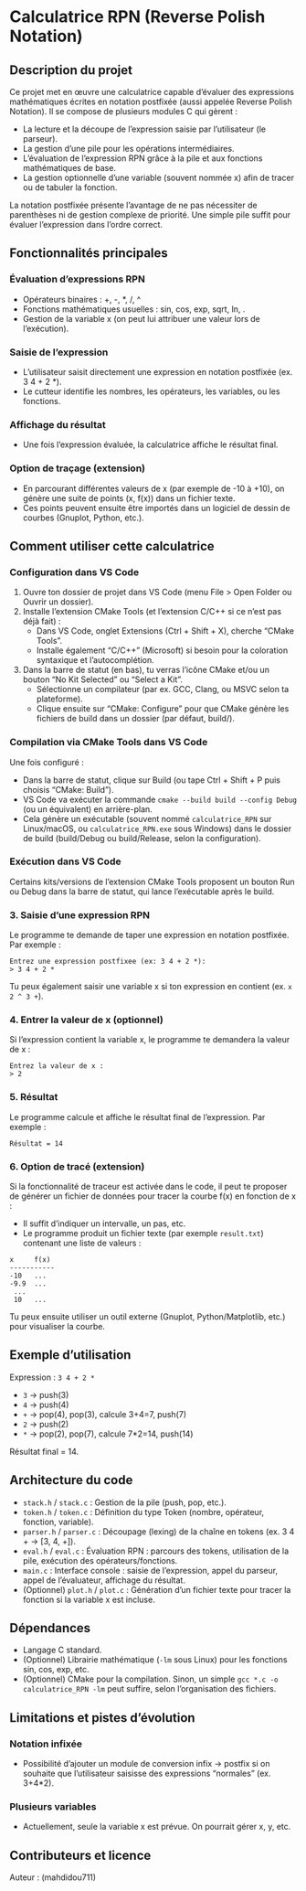 # Calculatrice RPN (Reverse Polish Notation)

## Description du projet

Ce projet met en œuvre une calculatrice capable d’évaluer des expressions mathématiques écrites en notation postfixée (aussi appelée Reverse Polish Notation). Il se compose de plusieurs modules C qui gèrent :

- La lecture et la découpe de l’expression saisie par l’utilisateur (le parseur).
- La gestion d’une pile pour les opérations intermédiaires.
- L’évaluation de l’expression RPN grâce à la pile et aux fonctions mathématiques de base.
- La gestion optionnelle d’une variable (souvent nommée x) afin de tracer ou de tabuler la fonction.

La notation postfixée présente l’avantage de ne pas nécessiter de parenthèses ni de gestion complexe de priorité. Une simple pile suffit pour évaluer l’expression dans l’ordre correct.

## Fonctionnalités principales

### Évaluation d’expressions RPN

- Opérateurs binaires : +, -, *, /, ^
- Fonctions mathématiques usuelles : sin, cos, exp, sqrt, ln, .
- Gestion de la variable x (on peut lui attribuer une valeur lors de l’exécution).

### Saisie de l’expression

- L’utilisateur saisit directement une expression en notation postfixée (ex. 3 4 + 2 *).
- Le cutteur identifie les nombres, les opérateurs, les variables, ou les fonctions.

### Affichage du résultat

- Une fois l’expression évaluée, la calculatrice affiche le résultat final.

### Option de traçage (extension)

- En parcourant différentes valeurs de x (par exemple de -10 à +10), on génère une suite de points (x, f(x)) dans un fichier texte.
- Ces points peuvent ensuite être importés dans un logiciel de dessin de courbes (Gnuplot, Python, etc.).

## Comment utiliser cette calculatrice

### Configuration dans VS Code

1. Ouvre ton dossier de projet dans VS Code (menu File > Open Folder ou Ouvrir un dossier).
2. Installe l’extension CMake Tools (et l’extension C/C++ si ce n’est pas déjà fait) :
    - Dans VS Code, onglet Extensions (Ctrl + Shift + X), cherche “CMake Tools”.
    - Installe également “C/C++” (Microsoft) si besoin pour la coloration syntaxique et l’autocomplétion.
3. Dans la barre de statut (en bas), tu verras l’icône CMake et/ou un bouton “No Kit Selected” ou “Select a Kit”.
    - Sélectionne un compilateur (par ex. GCC, Clang, ou MSVC selon ta plateforme).
    - Clique ensuite sur “CMake: Configure” pour que CMake génère les fichiers de build dans un dossier (par défaut, build/).

### Compilation via CMake Tools dans VS Code

Une fois configuré :

- Dans la barre de statut, clique sur Build (ou tape Ctrl + Shift + P puis choisis “CMake: Build”).
- VS Code va exécuter la commande `cmake --build build --config Debug` (ou un équivalent) en arrière-plan.
- Cela génère un exécutable (souvent nommé `calculatrice_RPN` sur Linux/macOS, ou `calculatrice_RPN.exe` sous Windows) dans le dossier de build (build/Debug ou build/Release, selon la configuration).


### Exécution dans VS Code

Certains kits/versions de l’extension CMake Tools proposent un bouton Run ou Debug dans la barre de statut, qui lance l’exécutable après le build.

### 3. Saisie d’une expression RPN

Le programme te demande de taper une expression en notation postfixée. Par exemple :

```plaintext
Entrez une expression postfixee (ex: 3 4 + 2 *):
> 3 4 + 2 *
```

Tu peux également saisir une variable x si ton expression en contient (ex. `x 2 ^ 3 +`).

### 4. Entrer la valeur de x (optionnel)

Si l’expression contient la variable x, le programme te demandera la valeur de x :

```plaintext
Entrez la valeur de x :
> 2
```

### 5. Résultat

Le programme calcule et affiche le résultat final de l’expression. Par exemple :

```plaintext
Résultat = 14
```

### 6. Option de tracé (extension)

Si la fonctionnalité de traceur est activée dans le code, il peut te proposer de générer un fichier de données pour tracer la courbe f(x) en fonction de x :

- Il suffit d’indiquer un intervalle, un pas, etc.
- Le programme produit un fichier texte (par exemple `result.txt`) contenant une liste de valeurs :

```plaintext
x     f(x)
-----------
-10   ...
-9.9  ...
 ...
 10   ...
```

Tu peux ensuite utiliser un outil externe (Gnuplot, Python/Matplotlib, etc.) pour visualiser la courbe.

## Exemple d’utilisation

Expression : `3 4 + 2 *`

- `3` → push(3)
- `4` → push(4)
- `+` → pop(4), pop(3), calcule 3+4=7, push(7)
- `2` → push(2)
- `*` → pop(2), pop(7), calcule 7*2=14, push(14)

Résultat final = 14.

## Architecture du code

- `stack.h` / `stack.c` : Gestion de la pile (push, pop, etc.).
- `token.h` / `token.c` : Définition du type Token (nombre, opérateur, fonction, variable).
- `parser.h` / `parser.c` : Découpage (lexing) de la chaîne en tokens (ex. 3 4 + → [3, 4, +]).
- `eval.h` / `eval.c` : Évaluation RPN : parcours des tokens, utilisation de la pile, exécution des opérateurs/fonctions.
- `main.c` : Interface console : saisie de l’expression, appel du parseur, appel de l’évaluateur, affichage du résultat.
- (Optionnel) `plot.h` / `plot.c` : Génération d’un fichier texte pour tracer la fonction si la variable x est incluse.

## Dépendances

- Langage C standard.
- (Optionnel) Librairie mathématique (`-lm` sous Linux) pour les fonctions sin, cos, exp, etc.
- (Optionnel) CMake pour la compilation. Sinon, un simple `gcc *.c -o calculatrice_RPN -lm` peut suffire, selon l’organisation des fichiers.

## Limitations et pistes d’évolution


### Notation infixée

- Possibilité d’ajouter un module de conversion infix → postfix si on souhaite que l’utilisateur saisisse des expressions “normales” (ex. 3+4*2).

### Plusieurs variables

- Actuellement, seule la variable x est prévue. On pourrait gérer x, y, etc.

## Contributeurs et licence

Auteur : (mahdidou711)

